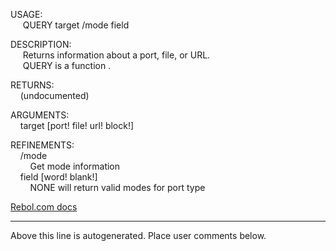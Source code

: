 USAGE:  
&nbsp;&nbsp;&nbsp;&nbsp;&nbsp;QUERY&nbsp;target&nbsp;/mode&nbsp;field  
  
DESCRIPTION:  
&nbsp;&nbsp;&nbsp;&nbsp;&nbsp;Returns&nbsp;information&nbsp;about&nbsp;a&nbsp;port,&nbsp;file,&nbsp;or&nbsp;URL.  
&nbsp;&nbsp;&nbsp;&nbsp;&nbsp;QUERY&nbsp;is&nbsp;a&nbsp;function&nbsp;.  
  
RETURNS:  
&nbsp;&nbsp;&nbsp;&nbsp;(undocumented)  
  
ARGUMENTS:  
&nbsp;&nbsp;&nbsp;&nbsp;target&nbsp;[port!&nbsp;file!&nbsp;url!&nbsp;block!]  
  
REFINEMENTS:  
&nbsp;&nbsp;&nbsp;&nbsp;/mode  
&nbsp;&nbsp;&nbsp;&nbsp;&nbsp;&nbsp;&nbsp;&nbsp;Get&nbsp;mode&nbsp;information  
&nbsp;&nbsp;&nbsp;&nbsp;field&nbsp;[word!&nbsp;blank!]  
&nbsp;&nbsp;&nbsp;&nbsp;&nbsp;&nbsp;&nbsp;&nbsp;NONE&nbsp;will&nbsp;return&nbsp;valid&nbsp;modes&nbsp;for&nbsp;port&nbsp;type  

[Rebol.com docs](http://www.rebol.com/r3/docs/functions/query.html)
___
Above this line is autogenerated. Place user comments below.